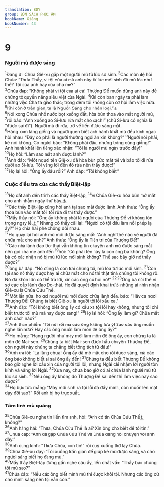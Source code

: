 ```yaml
---
translation: BDY
group: BỐN SÁCH PHÚC ÂM
bookName: Giăng 
bookNumber: 43
---
```


<div class="title"><h1>9 </h1><h3>Người mù được sáng</h3></div>
<span class="verse gi_9_1"><sup>1</sup>Đang đi, Chúa Giê-xu gặp một người mù từ lúc sơ sinh. </span>
<span class="verse gi_9_2"><sup>2</sup>Các môn đệ hỏi Chúa: “Thưa Thầy, vì tội của ai mà anh này từ lúc mới sinh đã mù lòa như thế? Tội của anh hay của cha mẹ?”<br/></span>
<span class="verse gi_9_3"><sup>3</sup>Chúa đáp: “Không phải vì tội của ai cả! Thượng Đế muốn dùng anh này đề chứng tỏ quyền năng siêu việt của Ngài. </span>
<span class="verse gi_9_4"><sup>4</sup>Khi còn ban ngày ta phải làm những việc Cha ta giao thác; trong đêm tối không còn cơ hội làm việc nữa. </span>
<span class="verse gi_9_5"><sup>5</sup>Khi còn ở trần gian, ta là Nguồn Sáng cho nhân loại.”<a href="#" data-toggle="tooltip" data-placement="bottom" title="Nt thế giới">⚓</a><br/></span>
<span class="verse gi_9_6"><sup>6</sup>Nói xong Chúa nhổ nước bọt xuống đất, hòa bùn thoa vào mắt người mù, </span>
<span class="verse gi_9_7"><sup>7</sup>rồi bảo: “Anh xuống ao Si-lưu rửa mắt cho sạch!” (chữ Si-lưu có nghĩa là “được sai đi”). Người mù đi rửa, trở về liền được sáng mắt.<br/></span>
<span class="verse gi_9_8"><sup>8</sup>Hàng xóm láng giềng và người quen biết anh hành khất mù đều kinh ngạc hỏi nhau: “Đây có phải là người thường ngồi ăn xin không?” </span>
<span class="verse gi_9_9"><sup>9</sup>Người nói phải, kẻ nói không. Có người bảo: “Không phải đâu, nhưng trông cũng giống!” Anh hành khất lên tiếng xác nhận: “Tôi là người mù ngày trước đây!”<br/></span>
<span class="verse gi_9_10"><sup>10</sup>Họ hỏi: “Làm sao mắt anh được lành?”<br/></span>
<span class="verse gi_9_11"><sup>11</sup>Anh đáp: “Một người tên Giê-xu đã hòa bùn xức mắt tôi và bảo tôi đi rửa dưới ao Si-lưu. Tôi vâng lời đến đó rửa nên thấy được!”<br/></span>
<span class="verse gi_9_12"><sup>12</sup>Họ lại hỏi: “Ông ấy đâu rồi?” Anh đáp: “Tôi không biết,”</span>
<div class="title"><h3>Cuộc điều tra của các thầy Biệt-lập</h3></div>
<span class="verse gi_9_13"><sup>13</sup>Họ dắt anh đến trình các thầy Biệt-lập, </span>
<span class="verse gi_9_14"><sup>14</sup>vì Chúa Giê-xu hòa bùn mở mắt cho anh nhằm ngày thứ bảy.<a href="#" data-toggle="tooltip" data-placement="bottom" title="Nt Sábhaton">⚓</a><br/></span>
<span class="verse gi_9_15"><sup>15</sup>Các thầy Biệt-lập cũng hỏi anh tại sao mắt được lành. Anh thưa: “Ông ấy thoa bùn vào mắt tôi; tôi rửa đi thì thấy được.”<br/></span>
<span class="verse gi_9_16"><sup>16</sup>Mấy thầy nói: “Ông ấy không phải là người của Thượng Đế vì không tôn trọng ngày lễ.<a href="#" data-toggle="tooltip" data-placement="bottom" title="Nt Sábhaton">⚓</a>” Nhưng có thầy cãi lại: “Người có tội đâu làm nổi phép lạ ấy?” Họ chia hai phe chống đối nhau.<br/></span>
<span class="verse gi_9_17"><sup>17</sup>Họ quay lại hỏi anh mù mới được sáng mắt: “Anh nghĩ thế nào về người đã chữa mắt cho anh?” Anh thưa: “Ông ấy là Tiên tri của Thượng Đế!”<br/></span>
<span class="verse gi_9_18"><sup>18</sup>Các nhà lãnh đạo Do-thái vẫn không tin chuyện anh mù được sáng mắt nên gọi cha mẹ anh đến </span>
<span class="verse gi_9_19"><sup>19</sup>hỏi: “Có phải tên này là con ông bà không? Ông bà có xác nhận nó bị mù từ lúc mới sinh không? Thế sao bây giờ nó thấy được?”<br/></span>
<span class="verse gi_9_20"><sup>20</sup>ông bà đáp: “Nó đúng là con trai chúng tôi, mù lòa từ lúc mới sinh.</span>
<span class="verse gi_9_21"><sup>21</sup>Còn tại sao nó thấy được hay ai chữa mắt cho nó thì thật tình chúng tôi không rõ. Nó đã khôn lớn có thể trả lời, xin các ông cứ hỏi nó!”</span>
<span class="verse gi_9_22 gi_9_23"><sup>22,23</sup>Ông bà nói thế vì sợ các cấp lãnh đạo Do-thái. Họ đã quyết định khai trừ<a href="#" data-toggle="tooltip" data-placement="bottom" title="Nt đuổi khỏi hội trường">⚓</a> những ai nhìn nhận Giê-xu là Chúa Cứu Thế.<br/></span>
<span class="verse gi_9_24"><sup>24</sup>Một lần nữa, họ gọi người mù mới được chữa lành đến, bảo: “Hãy ca ngợi Thượng Đế! Chúng ta biết Giê-xu là người tội lỗi xấu xa.”<br/></span>
<span class="verse gi_9_25"><sup>25</sup>Anh đáp: “Tôi không biết ông ấy có xấu xa tội lỗi hay không, nhưng tôi chi biết trước tôi mù mà nay được sáng!” </span>
<span class="verse gi_9_26"><sup>26</sup>Họ lại hỏi: “Ông ấy làm gì? Chữa mắt anh cách nào?”<br/></span>
<span class="verse gi_9_27"><sup>27</sup>Anh than phiền: “Tôi nói rồi mà các ông không lưu ý! Sao các ông muốn nghe lần nữa? Hay các ông muốn làm môn đệ ông ấy?&#34;<br/></span>
<span class="verse gi_9_28"><sup>28</sup>Họ mắng: “Hạng người như mày mới làm môn đệ ông ấy, còn chúng ta là môn đệ Mai-sen. </span>
<span class="verse gi_9_29"><sup>29</sup>Chúng ta biết Mai-sen được hầu chuyện Thượng Đế, còn người này chúng ta chẳng biết tông tích từ đâu!”<br/></span>
<span class="verse gi_9_30"><sup>30</sup>Anh trả lời: “Lạ lùng chưa! Ông ấy đã mở mắt cho tôi được sáng, mà các ông bảo không biết ai sai ông ấy đến!</span>
<span class="verse gi_9_31"><sup>31</sup>Chúng ta đều biết Thượng Đế không bao giờ nghe lời cầu xin của người tội lỗi, nhưng Ngài chỉ nhậm lời người tôn kính và vâng lời Ngài. </span>
<span class="verse gi_9_32"><sup>32</sup>Xưa nay, chưa bao giờ có ai chữa lành người mù từ lúc sơ sinh. </span>
<span class="verse gi_9_33"><sup>33</sup>Nếu ông ấy không do Thượng Đế sai đến thì làm việc này sao được?”<br/></span>
<span class="verse gi_9_34"><sup>34</sup>Họ bực tức mắng: “Mày mới sinh ra tội lỗi đã đầy mình, còn muốn lên mặt dạy đời sao?” Rồi anh bị họ trục xuất.</span>
<div class="title"><h3>Tâm linh mù quáng</h3></div>
<span class="verse gi_9_35"><sup>35</sup>Chúa Giê-xu nghe tin liền tìm anh, hỏi: “Anh có tin Chúa Cứu Thế<a href="#" data-toggle="tooltip" data-placement="bottom" title="Nt Con Loài Người">⚓</a> không?”<br/></span>
<span class="verse gi_9_36"><sup>36</sup>Anh hăng hái: “Thưa, Chúa Cứu Thế là ai? Xin ông cho biết để tôi tin.”<br/></span>
<span class="verse gi_9_37"><sup>37</sup>Chúa đáp: “Anh đã gặp Chúa Cứu Thế và Chúa đang nói chuyện với anh đây.”<br/></span>
<span class="verse gi_9_38"><sup>38</sup>Anh cung kính: “Thưa Chúa, con tin!” rồi quỳ xuống thờ lạy Chúa.<br/></span>
<span class="verse gi_9_39"><sup>39</sup>Chúa Giê-xu dạy: “Tôi xuống trần gian để giúp kẻ mù được sáng, và cho người sáng biết họ đang mù.”<br/></span>
<span class="verse gi_9_40"><sup>40</sup>Mấy thầy Biệt-lập đứng gần nghe câu ấy, liền chất vấn: “Thầy bảo chúng tôi mù sao?”<br/></span>
<span class="verse gi_9_41"><sup>41</sup>Chúa đáp: “Nếu các ông biết mình mù thì được khỏi tội. Nhưng các ông cứ cho mình sáng nên tội vẫn còn.”</span>
